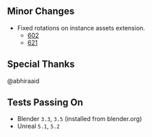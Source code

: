 ## Minor Changes
* Fixed rotations on instance assets extension.
  * [602](https://github.com/EpicGames/BlenderTools/issues/602)
  * [621](https://github.com/EpicGames/BlenderTools/issues/621)

## Special Thanks
@abhiraaid

## Tests Passing On
* Blender `3.3`, `3.5` (installed from blender.org)
* Unreal `5.1`, `5.2`
